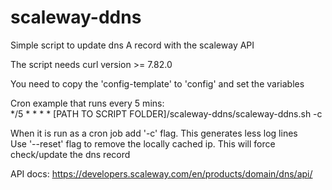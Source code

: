 # scaleway-ddns

Simple script to update dns A record with the scaleway API

The script needs curl version >= 7.82.0

You need to copy the 'config-template' to 'config' and set the variables

Cron example that runs every 5 mins:  
*/5 * * * *     [PATH TO SCRIPT FOLDER]/scaleway-ddns/scaleway-ddns.sh -c  

When it is run as a cron job add '-c' flag. This generates less log lines  
Use '--reset' flag to remove the locally cached ip. This will force check/update the dns record

API docs: https://developers.scaleway.com/en/products/domain/dns/api/
